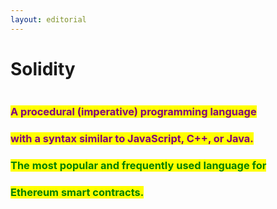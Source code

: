 ```yaml
---
layout: editorial
---
```


# Solidity

<figure><img src="../../../../../../../../.gitbook/assets/pexels-btgl-♡-9570524.jpg" alt=""><figcaption></figcaption></figure>

### <mark style="color:purple;">A procedural (imperative) programming language</mark>&#x20;

### <mark style="color:purple;">with a syntax similar to JavaScript, C++, or Java.</mark>&#x20;



### <mark style="color:green;">The most popular and frequently used language for</mark>&#x20;

### <mark style="color:green;">Ethereum smart contracts.</mark>
